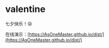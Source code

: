 # valentine

七夕快乐！😝

在线演示：[https://AsOneMaster.github.io/dist/](https://AsOneMaster.github.io/dist/)
